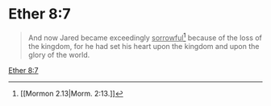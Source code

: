 # Ether 8:7

> And now Jared became exceedingly <u>sorrowful</u>[^a] because of the loss of the kingdom, for he had set his heart upon the kingdom and upon the glory of the world.

[Ether 8:7](https://www.churchofjesuschrist.org/study/scriptures/bofm/ether/8?lang=eng&id=p7#p7)


[^a]: [[Mormon 2.13|Morm. 2:13.]]
